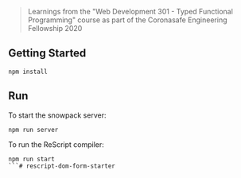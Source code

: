 > Learnings from the "Web Development 301 - Typed Functional Programming" course as part of the Coronasafe Engineering Fellowship 2020

## Getting Started

```
npm install
```

## Run

To start the snowpack server:
```
npm run server
```

To run the ReScript compiler:
```
npm run start
```# rescript-dom-form-starter
